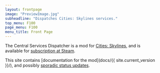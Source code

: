 ```yaml
---
layout: frontpage
image: "PreviewImage.jpg"
subheadline: "Dispatches Cities: Skylines services."
top_menu: F100
page_menu: F100
menu_title: Front Page
---
```


The Central Services Dispatcher is a mod for [Cities: Skylines](http://www.citiesskylines.com/), and is available for [subscription at Steam](http://steamcommunity.com/sharedfiles/filedetails/?id=512341354).

This site contains [documentation for the mod](docs/{{ site.current_version }}/),
and possibly [sporadic status updates](blog/).
